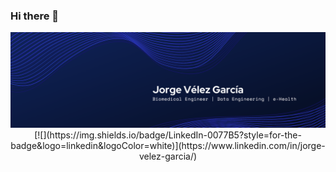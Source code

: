 ### Hi there 👋

<div id="header" align="center">
  <img src="https://github.com/jorgevelezgarcia/jorgevelezgarcia/blob/main/banner.png" width="800"/>
</div>

<div id="header" align="center">
  [![](https://img.shields.io/badge/LinkedIn-0077B5?style=for-the-badge&logo=linkedin&logoColor=white)](https://www.linkedin.com/in/jorge-velez-garcia/)
</div>

<!--
**jorgevelezgarcia/jorgevelezgarcia** is a ✨ _special_ ✨ repository because its `README.md` (this file) appears on your GitHub profile.

Here are some ideas to get you started:

- 🔭 I’m currently working on ...
- 🌱 I’m currently learning ...
- 👯 I’m looking to collaborate on ...
- 🤔 I’m looking for help with ...
- 💬 Ask me about ...
- 📫 How to reach me: ...
- 😄 Pronouns: ...
- ⚡ Fun fact: ...
-->

